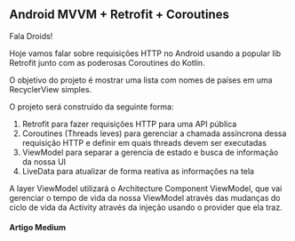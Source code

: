## Android MVVM + Retrofit + Coroutines

Fala Droids!

Hoje vamos falar sobre requisições HTTP no Android usando a popular lib Retrofit junto com as poderosas Coroutines do Kotlin.

O objetivo do projeto é mostrar uma lista com nomes de países em uma RecyclerView simples.

O projeto será construído da seguinte forma:

1. Retrofit para fazer requisições HTTP para uma API pública 
2. Coroutines (Threads leves) para gerenciar a chamada assíncrona dessa requisição HTTP e definir em quais threads devem ser executadas
3. ViewModel para separar a gerencia de estado e busca de informação da nossa UI
4. LiveData para atualizar de forma reativa as informações na tela 

A layer ViewModel utilizará o Architecture Component ViewModel,  que vai gerenciar o tempo de vida da nossa ViewModel através das mudanças do ciclo de vida da Activity através da injeção usando o provider que ela traz.

#### Artigo Medium
